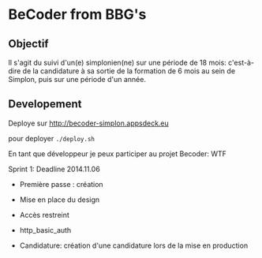 # BeCoder from BBG's

## Objectif

Il s'agit du suivi d'un(e) simplonien(ne) sur une période de 18 mois: c'est-à-dire de la candidature à sa sortie de la formation de 6 mois au sein de Simplon, puis sur une période d'un année.

## Developement

Deploye sur http://becoder-simplon.appsdeck.eu

pour deployer `./deploy.sh`

En tant que développeur je peux participer au projet Becoder: WTF

Sprint 1: Deadline 2014.11.06

* Première passe : création
* Mise en place du design

* Accès restreint
* http_basic_auth

* Candidature: création d'une candidature lors de la mise en production

